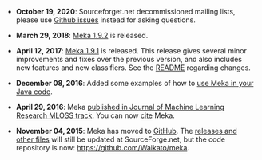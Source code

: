 * **October 19, 2020**: Sourceforget.net decommissioned mailing lists, please
  use [Github issues](https://github.com/Waikato/meka/issues) instead for asking
  questions. 

* **March 29, 2018**: [Meka 1.9.2](https://sourceforge.net/projects/meka/files/meka-1.9.2) is released. 

* **April 12, 2017**: [Meka 1.9.1](https://sourceforge.net/projects/meka/files/meka-1.9.1) is released. 
  This release gives several minor improvements and fixes over the previous version, 
  and also includes new features and new classifiers. See the 
  [README](https://sourceforge.net/projects/meka/files/meka-1.9.1/) regarding changes.

* **December 08, 2016**: Added some examples of how to [use Meka in your Java code](https://github.com/Waikato/meka/tree/master/src/main/java/mekaexamples).

* **April 29, 2016**: Meka [published in Journal of Machine Learning Research MLOSS track](http://www.jmlr.org/papers/v17/12-164.html). You can now [cite](citing.md) Meka. 

* **November 04, 2015**: Meka has moved to [GitHub](https://github.com/Waikato/meka). 
  The [releases and other files](https://sourceforge.net/projects/meka/files/) 
  will still be updated at SourceForge.net, but the code repository is now: 
  https://github.com/Waikato/meka.
